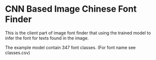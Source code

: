 # CNN Based Image Chinese Font Finder

This is the client part of image font finder that using the trained model to infer the font for texts found in the image. 

The example model contain 347 font classes. (For font name see classes.csv)
